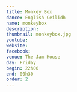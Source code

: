 ```yaml
---
title: Monkey Box
dance: English Ceilidh
name: monkeybox
description:
thumbnail: monkeybox.jpg
youtube: 
website: 
facebook: 
venue: The Jam House
day: Friday
begin: 22h00
end: 00h30
order: 2
---
```

